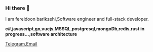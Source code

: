 ### Hi there 👋
I am fereidoon barikzehi,Software engineer and full-stack developer.

**c#**,**javascript**,**go**,**vuejs**,**MSSQL**,**postgresql**,**mongoDb**,**redis**,**rust in progress...**,**software architecture**

[Telegram](https://t.me/fbarikzehi),[Email](mailto:f.barikzehi.dev@gmail.com)


